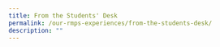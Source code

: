 ```yaml
---
title: From the Students' Desk
permalink: /our-rmps-experiences/from-the-students-desk/
description: ""
---
```

